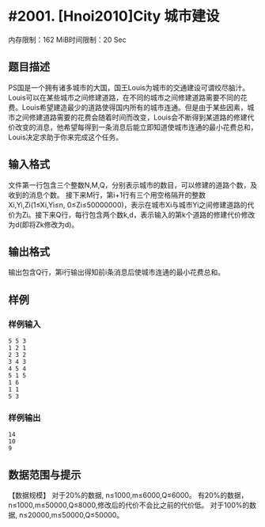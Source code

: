 # #2001. [Hnoi2010]City 城市建设

内存限制：162 MiB时间限制：20 Sec

## 题目描述

PS国是一个拥有诸多城市的大国，国王Louis为城市的交通建设可谓绞尽脑汁。Louis可以在某些城市之间修建道路，在不同的城市之间修建道路需要不同的花费。Louis希望建造最少的道路使得国内所有的城市连通。但是由于某些因素，城市之间修建道路需要的花费会随着时间而改变，Louis会不断得到某道路的修建代价改变的消息，他希望每得到一条消息后能立即知道使城市连通的最小花费总和， Louis决定求助于你来完成这个任务。

## 输入格式

文件第一行包含三个整数N,M,Q，分别表示城市的数目，可以修建的道路个数，及收到的消息个数。 接下来M行，第i+1行有三个用空格隔开的整数Xi,Yi,Zi(1&le;Xi,Yi&le;n, 0&le;Zi&le;50000000)，表示在城市Xi与城市Yi之间修建道路的代价为Zi。接下来Q行，每行包含两个数k,d，表示输入的第k个道路的修建代价修改为d(即将Zk修改为d)。

## 输出格式

输出包含Q行，第i行输出得知前i条消息后使城市连通的最小花费总和。

## 样例

### 样例输入

    
    5 5 3
    1 2 1
    2 3 2
    3 4 3
    4 5 4
    5 1 5
    1 6
    1 1
    5 3
    
    
    

### 样例输出

    
    14
    10
    9
    
    

## 数据范围与提示

【数据规模】 对于20%的数据, n&le;1000,m&le;6000,Q&le;6000。 有20%的数据，n&le;1000,m&le;50000,Q&le;8000,修改后的代价不会比之前的代价低。 对于100%的数据, n&le;20000,m&le;50000,Q&le;50000。
